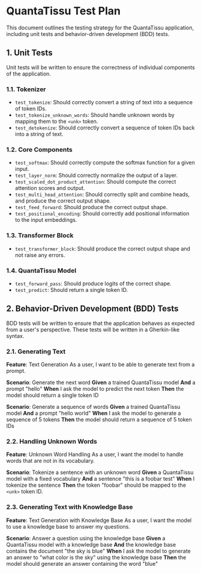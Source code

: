 # QuantaTissu Test Plan

This document outlines the testing strategy for the QuantaTissu application, including unit tests and behavior-driven development (BDD) tests.

## 1. Unit Tests

Unit tests will be written to ensure the correctness of individual components of the application.

### 1.1. Tokenizer

-   `test_tokenize`: Should correctly convert a string of text into a sequence of token IDs.
-   `test_tokenize_unknown_words`: Should handle unknown words by mapping them to the `<unk>` token.
-   `test_detokenize`: Should correctly convert a sequence of token IDs back into a string of text.

### 1.2. Core Components

-   `test_softmax`: Should correctly compute the softmax function for a given input.
-   `test_layer_norm`: Should correctly normalize the output of a layer.
-   `test_scaled_dot_product_attention`: Should compute the correct attention scores and output.
-   `test_multi_head_attention`: Should correctly split and combine heads, and produce the correct output shape.
-   `test_feed_forward`: Should produce the correct output shape.
-   `test_positional_encoding`: Should correctly add positional information to the input embeddings.

### 1.3. Transformer Block

-   `test_transformer_block`: Should produce the correct output shape and not raise any errors.

### 1.4. QuantaTissu Model

-   `test_forward_pass`: Should produce logits of the correct shape.
-   `test_predict`: Should return a single token ID.

## 2. Behavior-Driven Development (BDD) Tests

BDD tests will be written to ensure that the application behaves as expected from a user's perspective. These tests will be written in a Gherkin-like syntax.

### 2.1. Generating Text

**Feature**: Text Generation
As a user, I want to be able to generate text from a prompt.

**Scenario**: Generate the next word
**Given** a trained QuantaTissu model
**And** a prompt "hello"
**When** I ask the model to predict the next token
**Then** the model should return a single token ID

**Scenario**: Generate a sequence of words
**Given** a trained QuantaTissu model
**And** a prompt "hello world"
**When** I ask the model to generate a sequence of 5 tokens
**Then** the model should return a sequence of 5 token IDs

### 2.2. Handling Unknown Words

**Feature**: Unknown Word Handling
As a user, I want the model to handle words that are not in its vocabulary.

**Scenario**: Tokenize a sentence with an unknown word
**Given** a QuantaTissu model with a fixed vocabulary
**And** a sentence "this is a foobar test"
**When** I tokenize the sentence
**Then** the token "foobar" should be mapped to the `<unk>` token ID.

### 2.3. Generating Text with Knowledge Base

**Feature**: Text Generation with Knowledge Base
As a user, I want the model to use a knowledge base to answer my questions.

**Scenario**: Answer a question using the knowledge base
**Given** a QuantaTissu model with a knowledge base
**And** the knowledge base contains the document "the sky is blue"
**When** I ask the model to generate an answer to "what color is the sky" using the knowledge base
**Then** the model should generate an answer containing the word "blue"

